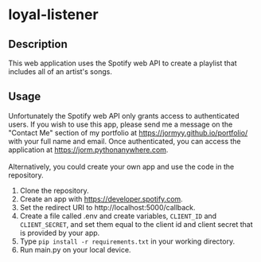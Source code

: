 # loyal-listener

## Description
This web application uses the Spotify web API to create a playlist that includes all of an artist's songs.

## Usage
Unfortunately the Spotify web API only grants access to authenticated users. If you wish to use this app, please send me a message on the "Contact Me" section of my portfolio at https://jormyy.github.io/portfolio/ with your full name and email. Once authenticated, you can access the application at https://jorm.pythonanywhere.com.
<br> <br>
Alternatively, you could create your own app and use the code in the repository.
1. Clone the repository.
2. Create an app with https://developer.spotify.com.
3. Set the redirect URI to http://localhost:5000/callback.
4. Create a file called .env and create variables, ```CLIENT_ID``` and ```CLIENT_SECRET```, and set them equal to the client id and client secret that is provided by your app.
5. Type ```pip install -r requirements.txt``` in your working directory.
6. Run main.py on your local device.
